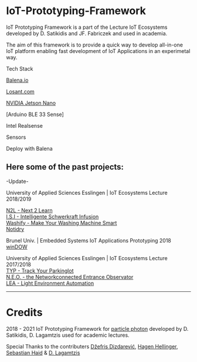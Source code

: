 # IoT-Prototyping-Framework

IoT Prototyping Framework is a part of the Lecture IoT Ecosystems developed by D. Satikidis and JF. Fabriczek and used in academia.

The aim of this framework is to provide a quick way to develop all-in-one IoT platform enabling fast development of IoT Applications in an experimetal way.

Tech Stack

[Balena.io](https://www.balena.io/)

[Losant.com](https://www.losant.com/)

[NVIDIA Jetson Nano]()

[Arduino BLE 33 Sense]

Intel Realsense 

Sensors

Deploy with Balena

## Here some of the past projects:

-Update-

University of Applied Sciences Esslingen | IoT Ecosystems Lecture 2018/2019<br>

[N2L - Next 2 Learn](https://www.hackster.io/d-team/n2l-next-2-learn-53c028)<br>
[I.S.I - Intelligente Schwerkraft Infusion](https://www.hackster.io/iot-ecosystems-ws-18-19-i-s-i-team-a/i-s-i-intelligente-schwerkraft-infusion-b70b4a)<br>
[Washify - Make Your Washing Machine Smart](https://www.hackster.io/b-team/washify-make-your-washing-machine-smart-083f2c)<br>
[Notidry](https://www.hackster.io/132946/notidry-3ed7e5)<br>


Brunel Univ. | Embedded Systems IoT Applications Prototyping 2018<br>
[winDOW](https://www.hackster.io/dcse-team-a/window-detect-open-window-c2b0b7)<br>

University of Applied Sciences Esslingen | IoT Ecosystems Lecture 2017/2018<br>
[TYP - Track Your Parkinglot](https://www.hackster.io/carlo-babo-and-kevin-thomas/typ-track-your-parkinglot-060225)<br>
[N.E.O. - the Networkconnected Entrance Observator](https://www.hackster.io/martin-dahm-and-julian-maier/n-e-o-423cac)<br>
[LEA - Light Environment Automation](https://www.hackster.io/felix-grammling-and-matthias-geckeler/lea-light-environment-automation-759616)


---
# Credits
2018 - 2021
IoT Prototyping Framework for [particle photon](https://www.particle.io/) developed by D. Satikidis, D. Lagamtzis used for academic lectures.

Special Thanks to the contributers [Džefris Dizdarević](https://github.com/Dzefris), [Hagen Hellinger](https://github.com/bollefreshavocado), [Sebastian Haid](https://github.com/) & [D. Lagamtzis](https://github.com/DimiHMC) 
